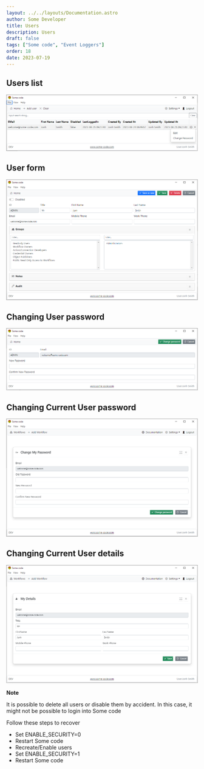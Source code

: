 ```yaml
---
layout: ../../layouts/Documentation.astro
author: Some Developer
title: Users
description: Users
draft: false
tags: ["Some code", "Event Loggers"]
order: 18
date: 2023-07-19
---
```


## Users list

![Users list](../../assets/users-list.png)

## User form

![Users form](../../assets/user-form.png)

## Changing User password

![Changing User password](../../assets/change-user-password.png)

## Changing Current User password

![Changing Current User password](../../assets/change-my-password.png)

## Changing Current User details

![Changing Current User details](../../assets/change-my-details.png)

**Note**

It is possible to delete all users or disable them by accident. In this case, it might not be possible to login into Some code

Follow these steps to recover

- Set ENABLE_SECURITY=0
- Restart Some code
- Recreate/Enable users
- Set ENABLE_SECURITY=1
- Restart Some code
